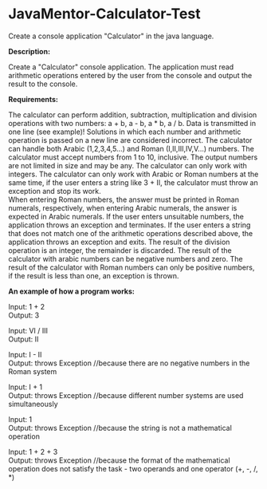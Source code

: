 # JavaMentor-Calculator-Test

Create a console application "Calculator" in the java language.

 **Description:**<br>
 
Create a "Calculator" console application. The application must read arithmetic operations entered by the user from the console and output the result to the console.

**Requirements:**<br>

The calculator can perform addition, subtraction, multiplication and division operations with two numbers: a + b, a - b, a * b, a / b. Data is transmitted in one line (see example)! Solutions in which each number and arithmetic operation is passed on a new line are considered incorrect.
The calculator can handle both Arabic (1,2,3,4,5...) and Roman (I,II,III,IV,V...) numbers.
The calculator must accept numbers from 1 to 10, inclusive. The output numbers are not limited in size and may be any.
The calculator can only work with integers.
The calculator can only work with Arabic or Roman numbers at the same time, if the user enters a string like 3 + II, the calculator must throw an exception and stop its work.<br>
When entering Roman numbers, the answer must be printed in Roman numerals, respectively, when entering Arabic numerals, the answer is expected in Arabic numerals.
If the user enters unsuitable numbers, the application throws an exception and terminates.
If the user enters a string that does not match one of the arithmetic operations described above, the application throws an exception and exits.
The result of the division operation is an integer, the remainder is discarded. 
The result of the calculator with arabic numbers can be negative numbers and zero. The result of the calculator with Roman numbers can only be positive numbers, if the result is less than one, an exception is thrown.<br>

**An example of how a program works:**<br>

Input:
1 + 2<br>
Output:
3<br>

Input:
VI / III<br>
Output:
II<br>

Input:
I - II<br>
Output:
throws Exception //because there are no negative numbers in the Roman system<br>

Input:
I + 1<br>
Output:
throws Exception //because different number systems are used simultaneously<br>

Input:
1<br>
Output:
throws Exception //because the string is not a mathematical operation<br>

Input:
1 + 2 + 3<br>
Output:
throws Exception //because the format of the mathematical operation does not satisfy the task - two operands and one operator (+, -, /, *)<br>



